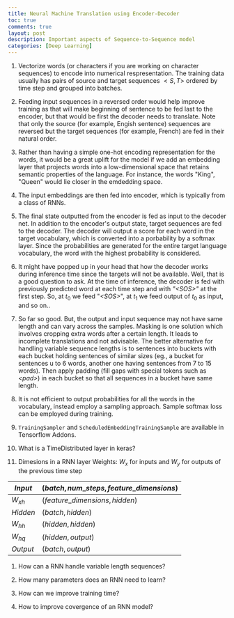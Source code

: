 ```yaml
---
title: Neural Machine Translation using Encoder-Decoder
toc: true
comments: true
layout: post
description: Important aspects of Sequence-to-Sequence model
categories: [Deep Learning]
---
```

1.  Vectorize words (or characters if you are working on character sequences) to encode into numerical respresentation. The training data usually has pairs of source and target sequences $<S, T>$ ordered by time step and grouped into batches.
1.  Feeding input sequences in a reversed order would help improve training as that will make beginning of sentence to be fed last to the encoder, but that would be first the decoder needs to translate. Note that only the source (for example, Engish sentence) sequences are reversed but the target sequences (for example, French) are fed in their natural order.
1. Rather than having a simple one-hot encoding representation for the words, it would be a great uplift for the model if we add an embedding layer that projects words into a low-dimensional space that retains semantic properties of the language. For instance, the words "King", "Queen" would lie closer in the emdedding space.
1.  The input embeddings are then fed into encoder, which is typically from a class of RNNs.
1.  The final state outputted from the encoder is fed as input to the decoder net. In addition to the encoder's output state, target sequences are fed to the decoder. The decoder will output a score for each word in the target vocabulary, which is converted into a porbability by a softmax layer. Since the probabilities are generated for the entire target language vocabulary, the word with the highest probability is considered.
1.  It might have popped up in your head that how the decoder works during inference time since the targets will not be available. Well, that is a good question to ask. At the time of inference, the decoder is fed with previously predicted word at each time step and with *"\<SOS\>"* at the first step. So, at $t_0$ we feed "*\<SOS\>*", at $t_1$ we feed output of $t_0$ as input, and so on..
1.  So far so good. But, the output and input sequence may not have same length and can vary across the samples. Masking is one solution which involves cropping extra words after a certain length. It leads to incomplete translations and not advisable. The better alternative for handling variable sequence lengths is to sentences into buckets with each bucket holding sentences of similar sizes (eg., a bucket for sentences u to 6 words, another one having sentences from 7 to 15 words). Then apply padding (fill gaps with special tokens such as *\<pad\>*) in each bucket so that all sequences in a bucket have same length.
1.  It is not efficient to output probabilities for all the words in the vocabulary, instead employ a sampling approach. Sample softmax loss can be employed during training.
1.  `TrainingSampler` and `ScheduledEmbeddingTrainingSample` are available in Tensorflow Addons.


2. What is a TimeDistributed layer in keras?

3. Dimesions in a RNN layer
   Weights: $W_x$ for inputs and $W_y$ for outputs of the previous time step

|$Input$|$(batch, num\_steps, feature\_dimensions$)|
|---|---|
|$W_{xh}$|$(feature\_dimensions,hidden)$|
|$Hidden$|$(batch, hidden)$|
|$W_{hh}$|$(hidden,hidden)$|
|$W_{hq}$|$(hidden,output)$|
|$Output$|$(batch,output)$|

1. How can a RNN handle variable length sequences?

2. How many parameters does an RNN need to learn?

3. How can we improve training time?

4. How to improve covergence of an RNN model?
